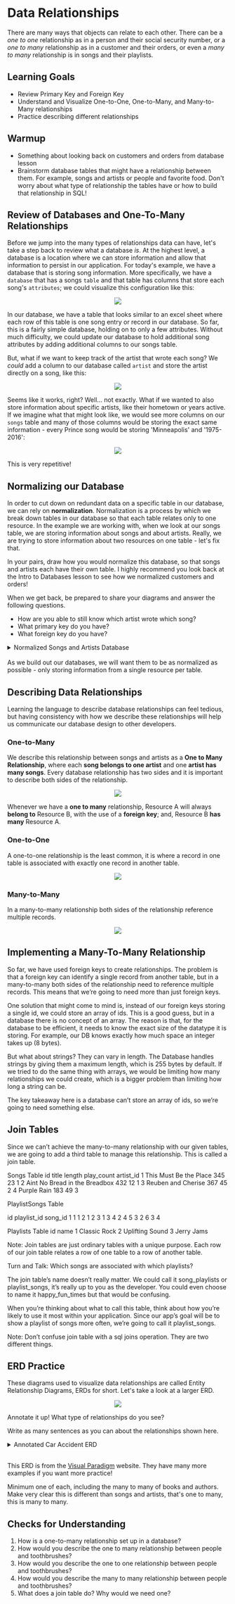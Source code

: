 # Data Relationships

There are many ways that objects can relate to each other.  There can be a *one to one* relationship as in a person and their social security number, or a *one to many* relationship as in a customer and their orders, or even a *many to many* relationship is in songs and their playlists.

## Learning Goals
* Review Primary Key and Foreign Key
* Understand and Visualize One-to-One, One-to-Many, and Many-to-Many relationships
* Practice describing different relationships

## Warmup

* Something about looking back on customers and orders from database lesson
* Brainstorm database tables that might have a relationship between them. For example, songs and artists or people and favorite food. Don't worry about what type of relationship the tables have or how to build that relationship in SQL!
<!-- Instructor note, this is a great time to do a slack waterfall to have students share what they came up with for relationships. They will be looking back to these in the lab -->

## Review of Databases and One-To-Many Relationships

Before we jump into the many types of relationships data can have, let's take a step back to review what a database _is_.  At the highest level, a database is a location where we can store information and allow that information to persist in our application.  For today's example, we have a database that is storing song information.  More specifically, we have a `database` that has a songs `table` and that table has columns that store each song's `attributes`; we could visualize this configuration like this:

<p align='center'>
  <img src='../../Images/Week2/1_to_many_db_image_1.png'>
</p>

In our database, we have a table that looks similar to an excel sheet where each row of this table is one song entry or record in our database. So far, this is a fairly simple database, holding on to only a few attributes.  Without much difficulty, we could update our database to hold additional song attributes by adding additional columns to our songs table.

But, what if we want to keep track of the artist that wrote each song?  We _could_ add a column to our database called `artist` and store the artist directly on a song, like this:

<p align='center'>
  <img src='../../Images/Week2/1_to_many_db_image_2.png'>
</p>

Seems like it works, right? Well... not exactly.  What if we wanted to also store information about specific artists, like their hometown or years active.  If we imagine what that might look like, we would see more columns on our `songs` table and many of those columns would be storing the exact same information - every Prince song would be storing 'Minneapolis' and '1975-2016':

<p align='center'>
  <img src='../../Images/Week2/1_to_many_db_image_3.png'>
</p>

This is very repetitive!

## Normalizing our Database

In order to cut down on redundant data on a specific table in our database, we can rely on **normalization**.  Normalization is a process by which we break down tables in our database so that each table relates only to one resource.  In the example we are working with, when we look at our songs table, we are storing information about songs and about artists. Really, we are trying to store information about two resources on one table - let's fix that.

In your pairs, draw how you would normalize this database, so that songs and artists each have their own table. I highly recommend you look back at the Intro to Databases lesson to see how we normalized customers and orders!

When we get back, be prepared to share your diagrams and answer the following questions.

* How are you able to still know which artist wrote which song?
* What primary key do you have?
* What foreign key do you have?

<details><summary>Normalized Songs and Artists Database</summary><br/>

When we normalize our database, we need to include some sort of marker for ourselves to know how to relate the tables to one another.  We do this with **primary keys** and **foreign keys**.  As our database exists now, every record has an `id`.  We can use these ids to relate information in one table, to information in the other (or give each of our songs an artist).  For each song in our database, we will add an attribute `artist_id` that will hold the `id` of the artist that song belongs to.

<p align='center'>
  <img src='../../Images/Week2/1_to_many_db_image_5.png'>
</p>

This `artist_id` is the **foreign key** on our songs table that relates a song back to the `id` of an artist on the artists table - also referred to as the **primary key** of the artists table.

</details>
</br>
As we build out our databases, we will want them to be as normalized as possible - only storing information from a single resource per table.

## Describing Data Relationships

Learning the language to describe database relationships can feel tedious, but having consistency with how we describe these relationships will help us communicate our database design to other developers.

### One-to-Many
We describe this relationship between songs and artists as a **One to Many Relationship**, where each **song belongs to one artist** and one **artist has many songs**. Every database relationship has two sides and it is important to describe both sides of the relationship.

<p align='center'>
  <img src='../../Images/Week2/one_to_many_ERD.png'>
</p>

Whenever we have a **one to many** relationship, Resource A will always **belong to** Resource B, with the use of a **foreign key**; and, Resource B **has many** Resource A.

### One-to-One

A one-to-one relationship is the least common, it is where a record in one table is associated with exactly one record in another table.
<p align='center'>
  <img src='../../Images/Week2/one_to_one_ERD.png'>
</p>

### Many-to-Many
In a many-to-many relationship both sides of the relationship reference multiple records.

<p align='center'>
  <img src='../../Images/Week2/many_to_many_ERD.png'>
</p>

## Implementing a Many-To-Many Relationship

So far, we have used foreign keys to create relationships. The problem is that a foreign key can identify a single record from another table, but in a many-to-many both sides of the relationship need to reference multiple records. This means that we’re going to need more than just foreign keys.

One solution that might come to mind is, instead of our foreign keys storing a single id, we could store an array of ids. This is a good guess, but in a database there is no concept of an array. The reason is that, for the database to be efficient, it needs to know the exact size of the datatype it is storing. For example, our DB knows exactly how much space an integer takes up (8 bytes).

But what about strings? They can vary in length. The Database handles strings by giving them a maximum length, which is 255 bytes by default. If we tried to do the same thing with arrays, we would be limiting how many relationships we could create, which is a bigger problem than limiting how long a string can be.

The key takeaway here is a database can’t store an array of ids, so we’re going to need something else.


## Join Tables
Since we can’t achieve the many-to-many relationship with our given tables, we are going to add a third table to manage this relationship. This is called a join table.

Songs Table
id	title	length	play_count	artist_id
1	This Must Be the Place	345	23	1
2	Aint No Bread in the Breadbox	432	12	1
3	Reuben and Cherise	367	45	2
4	Purple Rain	183	49	3

PlaylistSongs Table

id	playlist_id	song_id
1	1	1
2	1	2
3	1	3
4	2	4
5	3	2
6	3	4

Playlists Table
id	name
1	Classic Rock
2	Uplifting Sound
3	Jerry Jams

Note: Join tables are just ordinary tables with a unique purpose. Each row of our join table relates a row of one table to a row of another table.

Turn and Talk: Which songs are associated with which playlists?

The join table’s name doesn’t really matter. We could call it song_playlists or playlist_songs, it’s really up to you as the developer. You could even choose to name it happy_fun_times but that would be confusing.

When you’re thinking about what to call this table, think about how you’re likely to use it most within your application. Since our app’s goal will be to show a playlist of songs more often, we’re going to call it playlist_songs.

Note: Don’t confuse join table with a sql joins operation. They are two different things.

<!-- Should we include the SQL commands here or nah? I'm thinking nah. -->


## ERD Practice

These diagrams used to visualize data relationships are called Entity Relationship Diagrams, ERDs for short. Let's take a look at a larger ERD.

<p align='center'>
  <img src='../../Images/Week2/car_accident_ERD.png'>
</p>

Annotate it up! What type of relationships do you see?

Write as many sentences as you can about the relationships shown here. 

<details><summary>Annotated Car Accident ERD</summary><br/>

<p align='center'>
  <img src='../../Images/Week2/car_accident_ERD_annotated.png'>
</p>
</details>
</br>

This ERD is from the [Visual Paradigm](https://circle.visual-paradigm.com/category/system-design-development/entity-relationship-diagram/) website. They have many more examples if you want more practice!




<!-- This goes in the lab!!! -->

<!-- Students take some of the examples from earlier, determine if one-to-one, one-to-many, or many-to-many and then draw ERD to represent the relationship -->

Minimum one of each, including the many to many of books and authors. Make very clear this is different than songs and artists, that's one to many, this is many to many.


## Checks for Understanding

1. How is a one-to-many relationship set up in a database?
1. How would you describe the one to many relationship between people and toothbrushes?
1. How would you describe the one to one relationship between people and toothbrushes?
1. How would you describe the many to many relationship between people and toothbrushes?
1. What does a join table do? Why would we need one?